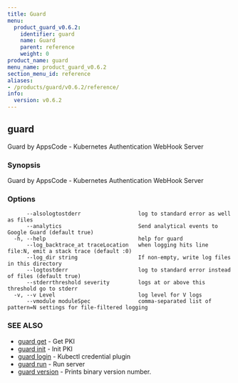 ```yaml
---
title: Guard
menu:
  product_guard_v0.6.2:
    identifier: guard
    name: Guard
    parent: reference
    weight: 0
product_name: guard
menu_name: product_guard_v0.6.2
section_menu_id: reference
aliases:
- /products/guard/v0.6.2/reference/
info:
  version: v0.6.2
---
```


## guard

Guard by AppsCode - Kubernetes Authentication WebHook Server

### Synopsis

Guard by AppsCode - Kubernetes Authentication WebHook Server

### Options

```
      --alsologtostderr                  log to standard error as well as files
      --analytics                        Send analytical events to Google Guard (default true)
  -h, --help                             help for guard
      --log_backtrace_at traceLocation   when logging hits line file:N, emit a stack trace (default :0)
      --log_dir string                   If non-empty, write log files in this directory
      --logtostderr                      log to standard error instead of files (default true)
      --stderrthreshold severity         logs at or above this threshold go to stderr
  -v, --v Level                          log level for V logs
      --vmodule moduleSpec               comma-separated list of pattern=N settings for file-filtered logging
```

### SEE ALSO

* [guard get](/products/guard/v0.6.2/reference/guard_get)	 - Get PKI
* [guard init](/products/guard/v0.6.2/reference/guard_init)	 - Init PKI
* [guard login](/products/guard/v0.6.2/reference/guard_login)	 - Kubectl credential plugin
* [guard run](/products/guard/v0.6.2/reference/guard_run)	 - Run server
* [guard version](/products/guard/v0.6.2/reference/guard_version)	 - Prints binary version number.

